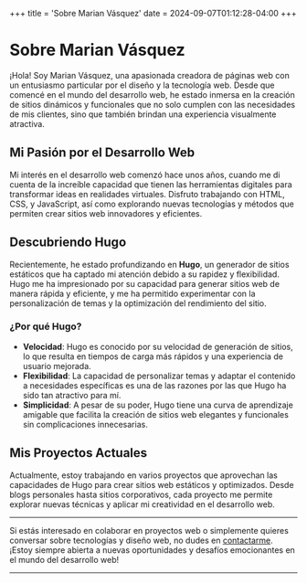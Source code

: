 +++
title = 'Sobre Marian Vásquez'
date = 2024-09-07T01:12:28-04:00
+++

# Sobre Marian Vásquez

¡Hola! Soy Marian Vásquez, una apasionada creadora de páginas web con un entusiasmo particular por el diseño y la tecnología web. Desde que comencé en el mundo del desarrollo web, he estado inmersa en la creación de sitios dinámicos y funcionales que no solo cumplen con las necesidades de mis clientes, sino que también brindan una experiencia visualmente atractiva.

## Mi Pasión por el Desarrollo Web

Mi interés en el desarrollo web comenzó hace unos años, cuando me di cuenta de la increíble capacidad que tienen las herramientas digitales para transformar ideas en realidades virtuales. Disfruto trabajando con HTML, CSS, y JavaScript, así como explorando nuevas tecnologías y métodos que permiten crear sitios web innovadores y eficientes.

## Descubriendo Hugo

Recientemente, he estado profundizando en **Hugo**, un generador de sitios estáticos que ha captado mi atención debido a su rapidez y flexibilidad. Hugo me ha impresionado por su capacidad para generar sitios web de manera rápida y eficiente, y me ha permitido experimentar con la personalización de temas y la optimización del rendimiento del sitio.

### ¿Por qué Hugo?

- **Velocidad**: Hugo es conocido por su velocidad de generación de sitios, lo que resulta en tiempos de carga más rápidos y una experiencia de usuario mejorada.
- **Flexibilidad**: La capacidad de personalizar temas y adaptar el contenido a necesidades específicas es una de las razones por las que Hugo ha sido tan atractivo para mí.
- **Simplicidad**: A pesar de su poder, Hugo tiene una curva de aprendizaje amigable que facilita la creación de sitios web elegantes y funcionales sin complicaciones innecesarias.

## Mis Proyectos Actuales

Actualmente, estoy trabajando en varios proyectos que aprovechan las capacidades de Hugo para crear sitios web estáticos y optimizados. Desde blogs personales hasta sitios corporativos, cada proyecto me permite explorar nuevas técnicas y aplicar mi creatividad en el desarrollo web.

---

Si estás interesado en colaborar en proyectos web o simplemente quieres conversar sobre tecnologías y diseño web, no dudes en [contactarme](#contacto). ¡Estoy siempre abierta a nuevas oportunidades y desafíos emocionantes en el mundo del desarrollo web!

---


